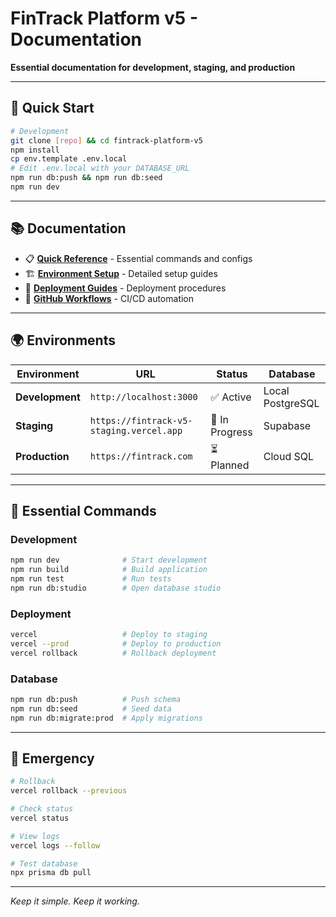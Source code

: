 # FinTrack Platform v5 - Documentation

**Essential documentation for development, staging, and production**

---

## 🚀 **Quick Start**

```bash
# Development
git clone [repo] && cd fintrack-platform-v5
npm install
cp env.template .env.local
# Edit .env.local with your DATABASE_URL
npm run db:push && npm run db:seed
npm run dev
```

---

## 📚 **Documentation**

- 📋 [**Quick Reference**](./QUICK_REFERENCE.md) - Essential commands and configs
- 🏗️ [**Environment Setup**](./setup/ENVIRONMENT_SETUP.md) - Detailed setup guides
- 🚀 [**Deployment Guides**](./deployment-guides/README.md) - Deployment procedures
- 🔄 [**GitHub Workflows**](./AUTOMATION_HOOKS.md) - CI/CD automation

---

## 🌍 **Environments**

| Environment | URL | Status | Database |
|-------------|-----|--------|----------|
| **Development** | `http://localhost:3000` | ✅ Active | Local PostgreSQL |
| **Staging** | `https://fintrack-v5-staging.vercel.app` | 🚧 In Progress | Supabase |
| **Production** | `https://fintrack.com` | ⏳ Planned | Cloud SQL |

---

## 🔧 **Essential Commands**

### **Development**
```bash
npm run dev              # Start development
npm run build            # Build application
npm run test             # Run tests
npm run db:studio        # Open database studio
```

### **Deployment**
```bash
vercel                   # Deploy to staging
vercel --prod            # Deploy to production
vercel rollback          # Rollback deployment
```

### **Database**
```bash
npm run db:push          # Push schema
npm run db:seed          # Seed data
npm run db:migrate:prod  # Apply migrations
```

---

## 🚨 **Emergency**

```bash
# Rollback
vercel rollback --previous

# Check status
vercel status

# View logs
vercel logs --follow

# Test database
npx prisma db pull
```

---

*Keep it simple. Keep it working.*
